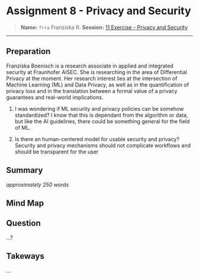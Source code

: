 # Assignment 8 - Privacy and Security
> **Name:** `frra` Franziska R.
> **Session:** [11 Exercise - Privacy and Security](https://github.com/FUB-HCC/hcds-winter-2020/wiki/11_exercise)   
----

## Preparation

Franziska Boenisch is a research associate in applied and integrated security at Fraunhofer AISEC.  She is researching in the area of Differential Privacy at the moment. Her research interest lies at the intersection of Machine Learning (ML) and Data Privacy, as well as in the quantification of privacy loss and in the translation between a formal value of a privacy guarantees and real-world implications.

1. I was wondering if ML security and privacy policies can be somehow standardized? I know that this is dependant from the algorithm or data, but like the AI guidelines, there could be something general for the field of ML. 

2. Is there an human-centered model for usable security and privacy? Security and privacy mechanisms should not complicate workflows and should be transparent for the user


## Summary
_approximately 250 words_


## Mind Map


## Question
...?

## Takeways
...

